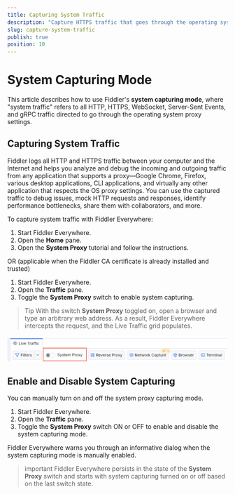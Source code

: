 ```yaml
---
title: Capturing System Traffic
description: "Capture HTTPS traffic that goes through the operating system proxy."
slug: capture-system-traffic
publish: true
position: 10
---
```


# System Capturing Mode

This article describes how to use Fiddler's **system capturing mode**, where "system traffic" refers to all HTTP, HTTPS, WebSocket, Server-Sent Events, and gRPC traffic directed to go through the operating system proxy settings.

## Capturing System Traffic

Fiddler logs all HTTP and HTTPS traffic between your computer and the Internet and helps you analyze and debug the incoming and outgoing traffic from any application that supports a proxy&mdash;Google Chrome, Firefox, various desktop applications, CLI applications, and virtually any other application that respects the OS proxy settings. You can use the captured traffic to debug issues, mock HTTP requests and responses, identify performance bottlenecks, share them with collaborators, and more.

To capture system traffic with Fiddler Everywhere:

1. Start Fiddler Everywhere. 
1. Open the **Home** pane.
1. Open the **System Proxy** tutorial and follow the instructions.

OR (applicable when the Fiddler CA certificate is already installed and trusted)

1. Start Fiddler Everywhere.
1. Open the **Traffic** pane.
1. Toggle the **System Proxy** switch to enable system capturing.

> Tip With the switch **System Proxy** toggled on, open a browser and type an arbitrary web address. As a result, Fiddler Everywhere intercepts the request, and the Live Traffic grid populates.

![Use the "System Proxy" switch to toggle on and off the system capturing mode](./images/get-started-toggle.png)

## Enable and Disable System Capturing

You can manually turn on and off the system proxy capturing mode.

1. Start Fiddler Everywhere.
1. Open the **Traffic** pane.
1. Toggle the **System Proxy** switch ON or OFF to enable and disable the system capturing mode.

Fiddler Everywhere warns you through an informative dialog when the system capturing mode is manually enabled.

>important Fiddler Everywhere persists in the state of the **System Proxy** switch and starts with system capturing turned on or off based on the last switch state.
